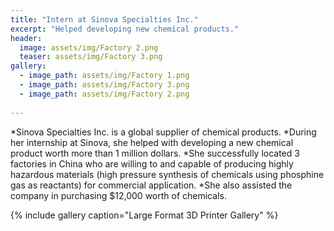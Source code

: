 ```yaml
---
title: "Intern at Sinova Specialties Inc."
excerpt: "Helped developing new chemical products."
header:
  image: assets/img/Factory 2.png
  teaser: assets/img/Factory 3.png
gallery:
  - image_path: assets/img/Factory 1.png
  - image_path: assets/img/Factory 3.png
  - image_path: assets/img/Factory 2.png
   
---
```




*Sinova Specialties Inc. is a global supplier of chemical products. 
*During her internship at Sinova, she helped with developing a new chemical product worth more than 1 million dollars. 
*She successfully located 3 factories in China who are willing to and capable of producing highly hazardous materials (high pressure synthesis of chemicals using phosphine gas as reactants) for commercial application. 
*She also assisted the company in purchasing $12,000 worth of chemicals. 


{% include gallery caption="Large Format 3D Printer Gallery" %}
